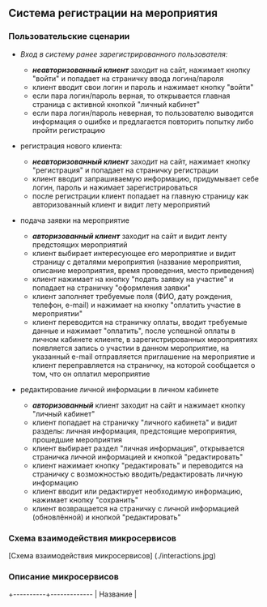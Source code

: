 ## Система регистрации на мероприятия

### Пользовательские сценарии

+  *Вход в систему ранее зарегистрированного пользователя:*
    + ***неавторизованный клиент*** заходит на сайт, нажимает кнопку "войти" и попадает на страничку ввода логина/пароля
    + клиент вводит свои логин и пароль и нажимает кнопку "войти"
    + если пара логин/пароль верная, то открывается главная страница с активной кнопкой "личный кабинет"
    + если пара логин/пароль неверная, то пользователю выводится информация о ошибке и предлагается повторить попытку либо пройти регистрацию

+ регистрация нового клиента:
    + ***неавторизованный клиент*** заходит на сайт, нажимает кнопку "регистрация" и попадает на страничку регистрации
    + клиент вводит запрашиваемую информацию, придумывает себе логин, пароль и нажимает зарегистрироваться
    + после регистрации клиент попадает на главную страницу как авторизованный клиент и видит лету мероприятий

+ подача заявки на мероприятие
    + ***авторизованный клиент*** заходит на сайт и видит ленту предстоящих мероприятий
    + клиент выбирает интересующее его мероприятие и видит страницу с деталями мероприятия (название мероприятия, описание мероприятия, время проведения, место приведения)
    + клиент нажимает на кнопку "подать заявку на участие" и попадает на страничку "оформления заявки"
    + клиент заполняет требуемые поля (ФИО, дату рождения, телефон, e-mail) и нажимает на кнопку "оплатить участие в мероприятии"
    + клиент переводится на страничку оплаты, вводит требуемые данные и нажимает "оплатить", после успешной оплаты в личном кабинете клиенте, в зарегистрированных мероприятиях появляется запись о участии в данном мероприятие, на указанный e-mail отправляется приглашение на мероприятие и клиент переправляется на страничку, на которой сообщается о том, что он оплатил мероприятие

+ редактирование личной информации в личном кабинете
    + ***авторизованный*** клиент заходит на сайт и нажимает кнопку "личный кабинет"
    + клиент попадает на страничку "личного кабинета" и видит разделы: личная информация, предстоящие мероприятия, прошедшие мероприятия
    + клиент выбирает раздел "личная информация", открывается страничка личной информацией и кнопкой "редактировать"
    + клиент нажимает кнопку "редактировать" и переводится на страничку с возможностью вводить/редактировать личную информацию
    + клиент вводит или редактирует необходимую информацию, нажимает кнопку "сохранить"
    + клиент возвращается на страничку с личной информацией (обновлённой) и кнопкой "редактировать"

### Схема взаимодействия микросервисов

[Схема взаимодействия микросервисов] (./interactions.jpg)

### Описание микросервисов

+----------+-------------
| Название |
